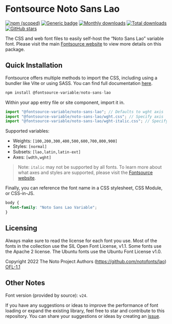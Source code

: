# Fontsource Noto Sans Lao

[![npm (scoped)](https://img.shields.io/npm/v/@fontsource-variable/noto-sans-lao?color=brightgreen)](https://www.npmjs.com/package/@fontsource-variable/noto-sans-lao) [![Generic badge](https://img.shields.io/badge/fontsource-passing-brightgreen)](https://github.com/fontsource/fontsource) [![Monthly downloads](https://badgen.net/npm/dm/@fontsource-variable/noto-sans-lao)](https://github.com/fontsource/fontsource) [![Total downloads](https://badgen.net/npm/dt/@fontsource-variable/noto-sans-lao)](https://github.com/fontsource/fontsource) [![GitHub stars](https://img.shields.io/github/stars/fontsource/fontsource.svg?style=social&label=Star)](https://github.com/fontsource/fontsource/stargazers)

The CSS and web font files to easily self-host the “Noto Sans Lao” variable font. Please visit the main [Fontsource website](https://fontsource.org/fonts/noto-sans-lao) to view more details on this package.

## Quick Installation

Fontsource offers multiple methods to import the CSS, including using a bundler like Vite or using SASS. You can find full documentation [here](https://fontsource.org/docs/getting-started/introduction).

```javascript
npm install @fontsource-variable/noto-sans-lao
```

Within your app entry file or site component, import it in.

```javascript
import "@fontsource-variable/noto-sans-lao"; // Defaults to wght axis
import "@fontsource-variable/noto-sans-lao/wght.css"; // Specify axis
import "@fontsource-variable/noto-sans-lao/wght-italic.css"; // Specify axis and style
```

Supported variables:
- Weights: `[100,200,300,400,500,600,700,800,900]`
- Styles: `[normal]`
- Subsets: `[lao,latin,latin-ext]`
- Axes: `[wdth,wght]`

> Note: `italic` may not be supported by all fonts. To learn more about what axes and styles are supported, please visit the [Fontsource website](https://fontsource.org/fonts/noto-sans-lao).

Finally, you can reference the font name in a CSS stylesheet, CSS Module, or CSS-in-JS.

```css
body {
  font-family: "Noto Sans Lao Variable";
}
```

## Licensing
Always make sure to read the license for each font you use. Most of the fonts in the collection use the SIL Open Font License, v1.1. Some fonts use the Apache 2 license. The Ubuntu fonts use the Ubuntu Font License v1.0.

Copyright 2022 The Noto Project Authors (https://github.com/notofonts/lao)
[OFL-1.1](http://scripts.sil.org/OFL)

## Other Notes
Font version (provided by source): `v24`.

If you have any suggestions or ideas to improve the performance of font loading or expand the existing library, feel free to star and contribute to this repository. You can share your suggestions or ideas by creating an [issue](https://github.com/fontsource/fontsource/issues).